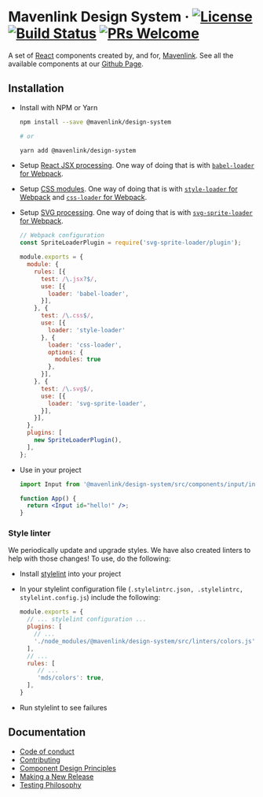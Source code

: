 # Mavenlink Design System &middot; [![License](https://img.shields.io/badge/license-MIT-blue.svg)](https://github.com/mavenlink/design-system/blob/master/LICENSE) [![Build Status](https://circleci.com/gh/mavenlink/design-system.svg?style=svg)](https://circleci.com/gh/mavenlink/design-system) [![PRs Welcome](https://img.shields.io/badge/PRs-welcome-brightgreen.svg)](https://github.com/mavenlink/design-system/blob/master/CONTRIBUTING.md)

A set of [React](https://reactjs.org/) components created by, and for, [Mavenlink](https://www.mavenlink.com/). See all the available components at our [Github Page](https://mavenlink.github.io/design-system/master).

## Installation

- Install with NPM or Yarn

  ```bash
  npm install --save @mavenlink/design-system

  # or

  yarn add @mavenlink/design-system
  ```

- Setup [React JSX processing](https://reactjs.org/docs/jsx-in-depth.html). One way of doing that is with [`babel-loader` for Webpack](https://webpack.js.org/loaders/babel-loader/).
- Setup [CSS modules](https://github.com/css-modules/css-modules). One way of doing that is with [`style-loader` for Webpack](https://github.com/webpack-contrib/style-loader) and [`css-loader` for Webpack](https://github.com/webpack-contrib/css-loader).
- Setup [SVG processing](https://svgontheweb.com/#spriting). One way of doing that is with [`svg-sprite-loader` for Webpack](https://github.com/kisenka/svg-sprite-loader).

  ```js
  // Webpack configuration
  const SpriteLoaderPlugin = require('svg-sprite-loader/plugin');

  module.exports = {
    module: {
      rules: [{
        test: /\.jsx?$/,
        use: [{
          loader: 'babel-loader',
        }],
      }, {
        test: /\.css$/,
        use: [{
          loader: 'style-loader'
        }, {
          loader: 'css-loader',
          options: {
            modules: true
          },
        }],
      }, {
        test: /\.svg$/,
        use: [{
          loader: 'svg-sprite-loader',
        }],
      }],
    },
    plugins: [
      new SpriteLoaderPlugin(),
    ],
  };
  ```

- Use in your project

  ```jsx
  import Input from '@mavenlink/design-system/src/components/input/input.jsx';

  function App() {
    return <Input id="hello!" />;
  }
  ```

### Style linter

We periodically update and upgrade styles. We have also created linters to help with those changes! To use, do the following:

 - Install [stylelint](https://stylelint.io/) into your project
 - In your stylelint configuration file (`.stylelintrc.json, .stylelintrc, stylelint.config.js`) include the following:

    ```js
    module.exports = {
      // ... stylelint configuration ...
      plugins: [
        // ...
        './node_modules/@mavenlink/design-system/src/linters/colors.js',
      ],
      // ...
      rules: [
         // ...
         'mds/colors': true,
      ],
    }
    ```
 - Run stylelint to see failures

## Documentation

- [Code of conduct](./docs/code_of_conduct.md)
- [Contributing](./docs/contributing.md)
- [Component Design Principles](./docs/principles.md)
- [Making a New Release](./docs/releases.md)
- [Testing Philosophy](./docs/testing.md)
